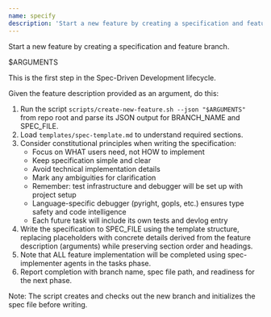 ```yaml
---
name: specify
description: 'Start a new feature by creating a specification and feature branch. This is the first step in the Spec-Driven Development lifecycle.'
---
```


Start a new feature by creating a specification and feature branch.

<user-provided-details>
    $ARGUMENTS
</user-provided-details>

This is the first step in the Spec-Driven Development lifecycle.

Given the feature description provided as an argument, do this:

1. Run the script `scripts/create-new-feature.sh --json "$ARGUMENTS"` from repo root and parse its JSON output for BRANCH_NAME and SPEC_FILE.
2. Load `templates/spec-template.md` to understand required sections.
3. Consider constitutional principles when writing the specification:
   - Focus on WHAT users need, not HOW to implement
   - Keep specification simple and clear
   - Avoid technical implementation details
   - Mark any ambiguities for clarification
   - Remember: test infrastructure and debugger will be set up with project setup
   - Language-specific debugger (pyright, gopls, etc.) ensures type safety and code intelligence
   - Each future task will include its own tests and devlog entry
4. Write the specification to SPEC_FILE using the template structure, replacing placeholders with concrete details derived from the feature description (arguments) while preserving section order and headings.
5. Note that ALL feature implementation will be completed using spec-implementer agents in the tasks phase.
6. Report completion with branch name, spec file path, and readiness for the next phase.

Note: The script creates and checks out the new branch and initializes the spec file before writing.
